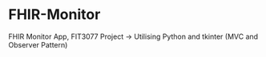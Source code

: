 # FHIR-Monitor
FHIR Monitor App, FIT3077 Project -> Utilising Python and tkinter (MVC and Observer Pattern)
